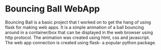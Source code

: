 ﻿# Bouncing Ball WebApp
Bouncing Ball is a basic project that I worked on to get the hang of using flask for making web apps. It is a simple animation of a ball bouncing around in a container/box that can be displayed in the web browser using http protocol. The animation was created using html, css and javascript. The web app connection is created using flask- a popular python package.
